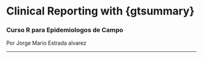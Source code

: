 # Clinical Reporting with {gtsummary}

### Curso R para Epidemiologos de Campo

Por Jorge Mario Estrada alvarez

------------------------------------------------------------------------
